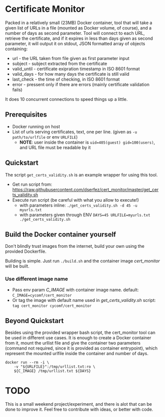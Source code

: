 # Certificate Monitor

Packed in a relatively small (23MB) Docker container, tool that will take a given list of URLs in a file (mounted as Docker volume, of course), and a number of days as second parameter. Tool will connect to each URL, retrieve the certificate, and if it expires in less than days given as second parameter, it will output it on stdout, JSON formatted array of objects containing:
* url - the URL taken from file given as first parameter input
* subject - subject extracted from the certificate
* valid_until - certificate exipration timestamp in ISO 8601 format 
* valid_days - for how many days the certificate is still valid
* last_check - the time of checking, in ISO 8601 format
* error - pressent only if there are errors (mainly certificate validation fails)

It does 10 concurrent connections to speed things up a little.

## Prerequisites
* Docker running on host
* List of urls serving certificates, text, one per line. (given as `-u path/to/urlfile` or env `URLFILE`)
    * **NOTE**: user inside the container is `uid=405(guest) gid=100(users)`, and URL file must be readable by it

## Quickstart
The script `get_certs_validity.sh` is an example wrapper for using this tool.

* Get run script from: https://raw.githubusercontent.com/dserfez/cert_monitor/master/get_certs_validity.sh
* Execute run script (be careful with what you allow to execute!)
    * with parameters inline: `./get_certs_validity.sh -d 45 -u myurls.txt`
    * with parameters given through ENV `DAYS=45 URLFILE=myurls.txt ./get_certs_validity.sh`


## Build the Docker container yourself
Don't blindly trust images from the internet, build your own using the provided Dockerfile.

Building is simple. Just run `./build.sh` and the container image _cert\_monitor_ will be built.

### Use different image name
* Pass env param _C\_IMAGE_ with container image name. default: `C_IMAGE=cycomf/cert_monitor`
* Or tag the image with default name used in _get\_certs\_validity.sh_ script: `tag cert_monitor cycomf/cert_monitor`

## Beyond Quickstart
Besides using the provided wrapper bash script, the cert_monitor tool can be used in different use cases. It is enough to create a Docker container from it, mount the urllist file and give the container two parameters (command not required, since it is provided as container entrypoint), which represent the mounted urlfile inside the container and number of days.

```
docker run --rm -i \
    -v "${URLFILE}":/tmp/urllist.txt:ro \
    ${C_IMAGE} /tmp/urllist.txt ${DAYS}
```

# TODO
This is a small weekend project/experiment, and there is alot that can be done to improve it. Feel free to contribute with ideas, or better with code.
